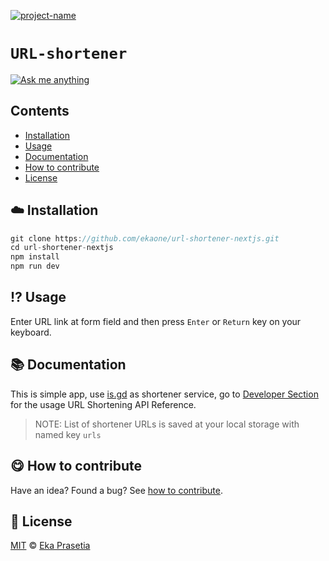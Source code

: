 <!-- mind you open an issue... 😀 -->

[![project-name](https://res.cloudinary.com/ddjsyskef/image/upload/v1616225999/Github/fptawgvbjhzjejjdfa4w.jpg)](#)

# `URL-shortener`

[![Ask me anything](https://img.shields.io/badge/ask%20me-anything-orange)][ama]

## Contents

- [Installation](#cloud-installation)
- [Usage](#interrobang-usage)
- [Documentation](#books-documentation)
- [How to contribute](#yum-how-to-contribute)
- [License](#yum-how-to-contribute)

## :cloud: Installation

```js
git clone https://github.com/ekaone/url-shortener-nextjs.git
cd url-shortener-nextjs
npm install
npm run dev
```

## :interrobang: Usage

Enter URL link at form field and then press `Enter` or `Return` key on your keyboard.

## :books: Documentation

This is simple app, use [is.gd](https://is.gd/) as shortener service, go to [Developer Section](https://is.gd/developers.php) for the usage URL Shortening API Reference.

> NOTE: List of shortener URLs is saved at your local storage with named key `urls`

## :yum: How to contribute

Have an idea? Found a bug? See [how to contribute][contributing].

## :scroll: License

[MIT][license] © [Eka Prasetia][website]

[website]: https://www.ekaprasetia.com/
[contributing]: https://github.com/ekaone/contribute
[license]: https://en.wikipedia.org/wiki/MIT_License
[ama]: https://github.com/ekaone/ama
